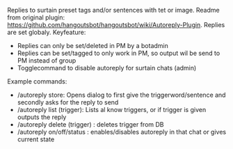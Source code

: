 Replies to surtain preset tags and/or sentences with tet or image.
Readme from original plugin: https://github.com/hangoutsbot/hangoutsbot/wiki/Autoreply-Plugin.
Replies are set globaly. Keyfeature:
* Replies can only be set/deleted in PM by a botadmin
* Replies can be set/tagged to only work in PM, so output wil be send to PM instead of group
* Togglecommand to disable autoreply for surtain chats (admin)

Example commands:

* /autoreply store: Opens dialog to first give the triggerword/sentence and secondly asks for the reply to send
* /autoreply list (trigger): Lists al know triggers, or if trigger is given outputs the reply
* /autoreply delete (trigger) : deletes trigger from DB
* /autoreply on/off/status : enables/disables autoreply in that chat or gives current state

